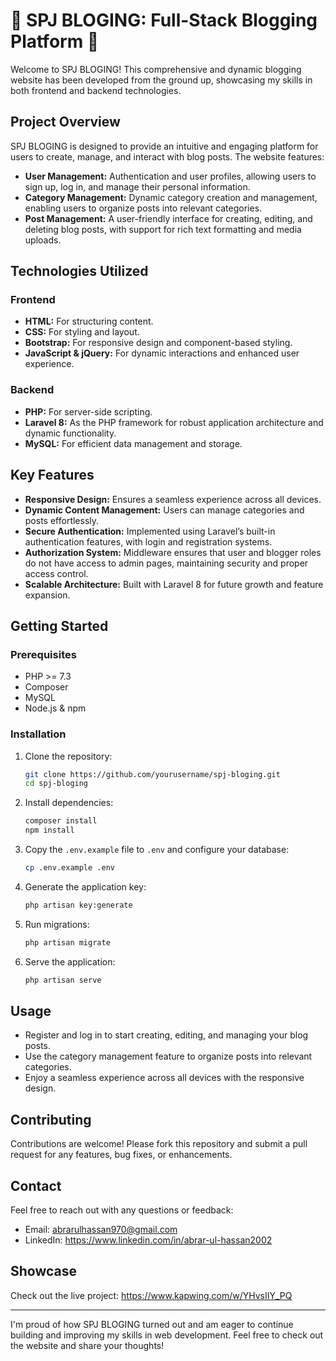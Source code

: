 # 🚀 SPJ BLOGING: Full-Stack Blogging Platform 🚀

Welcome to SPJ BLOGING! This comprehensive and dynamic blogging website has been developed from the ground up, showcasing my skills in both frontend and backend technologies. 

## Project Overview

SPJ BLOGING is designed to provide an intuitive and engaging platform for users to create, manage, and interact with blog posts. The website features:

- **User Management:** Authentication and user profiles, allowing users to sign up, log in, and manage their personal information.
- **Category Management:** Dynamic category creation and management, enabling users to organize posts into relevant categories.
- **Post Management:** A user-friendly interface for creating, editing, and deleting blog posts, with support for rich text formatting and media uploads.

## Technologies Utilized

### Frontend

- **HTML:** For structuring content.
- **CSS:** For styling and layout.
- **Bootstrap:** For responsive design and component-based styling.
- **JavaScript & jQuery:** For dynamic interactions and enhanced user experience.

### Backend

- **PHP:** For server-side scripting.
- **Laravel 8:** As the PHP framework for robust application architecture and dynamic functionality.
- **MySQL:** For efficient data management and storage.

## Key Features

- **Responsive Design:** Ensures a seamless experience across all devices.
- **Dynamic Content Management:** Users can manage categories and posts effortlessly.
- **Secure Authentication:** Implemented using Laravel’s built-in authentication features, with login and registration systems.
- **Authorization System:** Middleware ensures that user and blogger roles do not have access to admin pages, maintaining security and proper access control.
- **Scalable Architecture:** Built with Laravel 8 for future growth and feature expansion.

## Getting Started

### Prerequisites

- PHP >= 7.3
- Composer
- MySQL
- Node.js & npm

### Installation

1. Clone the repository:

    ```bash
    git clone https://github.com/yourusername/spj-bloging.git
    cd spj-bloging
    ```

2. Install dependencies:

    ```bash
    composer install
    npm install
    ```

3. Copy the `.env.example` file to `.env` and configure your database:

    ```bash
    cp .env.example .env
    ```

4. Generate the application key:

    ```bash
    php artisan key:generate
    ```

5. Run migrations:

    ```bash
    php artisan migrate
    ```

6. Serve the application:

    ```bash
    php artisan serve
    ```

## Usage

- Register and log in to start creating, editing, and managing your blog posts.
- Use the category management feature to organize posts into relevant categories.
- Enjoy a seamless experience across all devices with the responsive design.

## Contributing

Contributions are welcome! Please fork this repository and submit a pull request for any features, bug fixes, or enhancements.


## Contact

Feel free to reach out with any questions or feedback:

- Email: abrarulhassan970@gmail.com
- LinkedIn: https://www.linkedin.com/in/abrar-ul-hassan2002

## Showcase

Check out the live project: https://www.kapwing.com/w/YHvsIIY_PQ

---

I'm proud of how SPJ BLOGING turned out and am eager to continue building and improving my skills in web development. Feel free to check out the website and share your thoughts!

